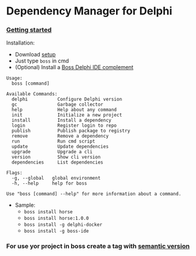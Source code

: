 

# Dependency Manager for Delphi

### [Getting started](https://medium.com/@matheusarendthunsche/come%C3%A7ando-com-o-boss-72aad9bcc13) 

Installation: 
 * Download [setup](https://github.com/HashLoad/boss/releases)
 * Just type `boss` in cmd
 * (Optional) Install a [Boss Delphi IDE complement](https://github.com/HashLoad/boss-ide)
 
```
Usage:
  boss [command]

Available Commands:
  delphi           Configure Delphi version
  gc               Garbage collector
  help             Help about any command
  init             Initialize a new project
  install          Install a dependency
  login            Register login to repo
  publish          Publish package to registry
  remove           Remove a dependency
  run              Run cmd script
  update           Update dependencies
  upgrade          Upgrade a cli
  version          Show cli version
  dependencies     List dependencies  

Flags:
  -g, --global   global environment
  -h, --help     help for boss

Use "boss [command] --help" for more information about a command.

```
+ Sample: 
	+ `boss install horse`
	+ `boss install horse:1.0.0`
	+ `boss install -g delphi-docker`
	+ `boss install -g boss-ide`


### For use yor project in boss create a tag with [semantic version](https://semver.org/) 
